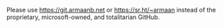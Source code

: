 Please use https://git.armaanb.net or https://sr.ht/~armaan instead of the proprietary, microsoft-owned, and totalitarian GitHub.
